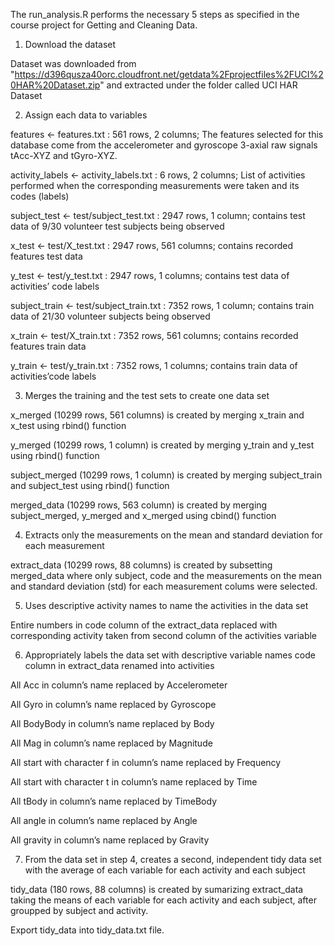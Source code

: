 The run_analysis.R performs the necessary 5 steps as specified in the course project for Getting and Cleaning Data.

1. Download the dataset
  
  Dataset was downloaded from "https://d396qusza40orc.cloudfront.net/getdata%2Fprojectfiles%2FUCI%20HAR%20Dataset.zip" and extracted under the folder called UCI HAR Dataset


2. Assign each data to variables

  features <- features.txt : 561 rows, 2 columns; The features selected for this database come from the accelerometer and gyroscope 3-axial raw signals tAcc-XYZ and tGyro-XYZ.
  
  activity_labels <- activity_labels.txt : 6 rows, 2 columns; List of activities performed when the corresponding measurements were taken and its codes (labels)
  
  subject_test <- test/subject_test.txt : 2947 rows, 1 column; contains test data of 9/30 volunteer test subjects being observed
  
  x_test <- test/X_test.txt : 2947 rows, 561 columns; contains recorded features test data
  
  y_test <- test/y_test.txt : 2947 rows, 1 columns; contains test data of activities’ code labels
  
  subject_train <- test/subject_train.txt : 7352 rows, 1 column; contains train data of 21/30 volunteer subjects being observed
  
  x_train <- test/X_train.txt : 7352 rows, 561 columns; contains recorded features train data
  
  y_train <- test/y_train.txt : 7352 rows, 1 columns; contains train data of activities’code labels


3. Merges the training and the test sets to create one data set
  
  x_merged (10299 rows, 561 columns) is created by merging x_train and x_test using rbind() function
  
  y_merged (10299 rows, 1 column) is created by merging y_train and y_test using rbind() function
  
  subject_merged (10299 rows, 1 column) is created by merging subject_train and subject_test using rbind() function
  
  merged_data (10299 rows, 563 column) is created by merging subject_merged, y_merged and x_merged using cbind() function


4. Extracts only the measurements on the mean and standard deviation for each measurement

  extract_data (10299 rows, 88 columns) is created by subsetting merged_data where only subject, code and the measurements on the mean and standard deviation (std) for each measurement colums were selected.


5. Uses descriptive activity names to name the activities in the data set

  Entire numbers in code column of the extract_data replaced with corresponding activity taken from second column of the activities variable


6. Appropriately labels the data set with descriptive variable names
  code column in extract_data renamed into activities
  
  All Acc in column’s name replaced by Accelerometer
  
  All Gyro in column’s name replaced by Gyroscope
  
  All BodyBody in column’s name replaced by Body
  
  All Mag in column’s name replaced by Magnitude
  
  All start with character f in column’s name replaced by Frequency
  
  All start with character t in column’s name replaced by Time
  
  All tBody in column’s name replaced by TimeBody
  
  All angle in column’s name replaced by Angle
  
  All gravity in column’s name replaced by Gravity


7. From the data set in step 4, creates a second, independent tidy data set with the average of each variable for each activity and each subject

  tidy_data (180 rows, 88 columns) is created by sumarizing extract_data taking the means of each variable for each activity and each subject, after groupped by subject and activity.
  
  Export tidy_data into tidy_data.txt file.
